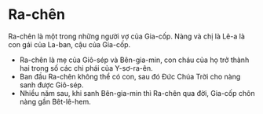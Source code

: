 # Ra-chên

Ra-chên là một trong những người vợ của Gia-cốp. Nàng và chị là Lê-a là con gái của La-ban, cậu của Gia-cốp.
- Ra-chên là mẹ của Giô-sép và Bên-gia-min, con cháu của họ trở thành hai trong số các chi phái của Y-sơ-ra-ên.
- Ban đầu Ra-chên không thể có con, sau đó Đức Chúa Trời cho nàng sanh được Giô-sép.
- Nhiều năm sau, khi sanh Bên-gia-min thì Ra-chên qua đời, Gia-cốp chôn nàng gần Bêt-lê-hem.

